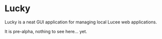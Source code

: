 # Lucky

Lucky is a neat GUI application for managing local Lucee web applications.

It is pre-alpha, nothing to see here... yet.
